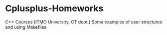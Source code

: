# Cplusplus-Homeworks
C++ Courses (ITMO University, CT dept.)
Some examples of user structures and using Makefiles
